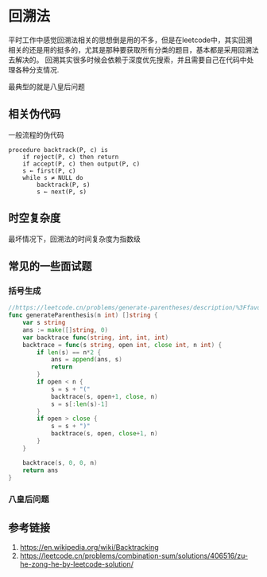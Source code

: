 # 回溯法
平时工作中感觉回溯法相关的思想倒是用的不多，但是在leetcode中，其实回溯相关的还是用的挺多的，尤其是那种要获取所有分类的题目，基本都是采用回溯法去解决的。
回溯其实很多时候会依赖于深度优先搜索，并且需要自己在代码中处理各种分支情况.

最典型的就是八皇后问题

## 相关伪代码
一般流程的伪代码
```
procedure backtrack(P, c) is
    if reject(P, c) then return
    if accept(P, c) then output(P, c)
    s ← first(P, c)
    while s ≠ NULL do
        backtrack(P, s)
        s ← next(P, s)
```


## 时空复杂度
最坏情况下，回溯法的时间复杂度为指数级

## 常见的一些面试题
### 括号生成
``` go
//https://leetcode.cn/problems/generate-parentheses/description/%3Ffavorite=2cktkvj
func generateParenthesis(n int) []string {
	var s string
	ans := make([]string, 0)
	var backtrace func(string, int, int, int)
	backtrace = func(s string, open int, close int, n int) {
		if len(s) == n*2 {
			ans = append(ans, s)
			return
		}
		if open < n {
			s = s + "("
			backtrace(s, open+1, close, n)
			s = s[:len(s)-1]
		}
		if open > close {
			s = s + ")"
			backtrace(s, open, close+1, n)
		}
	}

	backtrace(s, 0, 0, n)
	return ans
}
```


### 八皇后问题

## 参考链接
1. <https://en.wikipedia.org/wiki/Backtracking>
2. <https://leetcode.cn/problems/combination-sum/solutions/406516/zu-he-zong-he-by-leetcode-solution/>